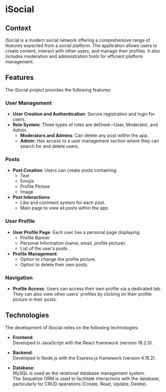 # iSocial

## Context
iSocial is a modern social network offering a comprehensive range of features expected from a social platform. The application allows users to create content, interact with other users, and manage their profiles. It also includes moderation and administration tools for efficient platform management.

## Features
The iSocial project provides the following features:

### User Management
- **User Creation and Authentication**: Secure registration and login for users.
- **Role System**: Three types of roles are defined—User, Moderator, and Admin.
  - **Moderators and Admins**: Can delete any post within the app.
  - **Admin**: Has access to a user management section where they can search for and delete users.

### Posts
- **Post Creation**: Users can create posts containing:
  - Text
  - Emojis
  - Profile Picture
  - Image
- **Post Interactions**:
  - Like and comment system for each post.
  - Main page to view all posts within the app.

### User Profile
- **User Profile Page**: Each user has a personal page displaying:
  - Profile Banner
  - Personal Information (name, email, profile picture)
  - List of the user’s posts
- **Profile Management**:
  - Option to change the profile picture.
  - Option to delete their own posts.

### Navigation
- **Profile Access**: Users can access their own profile via a dedicated tab. They can also view other users' profiles by clicking on their profile picture in their posts.

## Technologies
The development of iSocial relies on the following technologies:

- **Frontend**:  
  Developed in JavaScript with the React framework (version 18.2.0).
  
- **Backend**:  
  Developed in Node.js with the Express.js framework (version 4.18.2).
  
- **Database**:  
  MySQL is used as the relational database management system.  
  The Sequelize ORM is used to facilitate interactions with the database, particularly for CRUD operations (Create, Read, Update, Delete).

